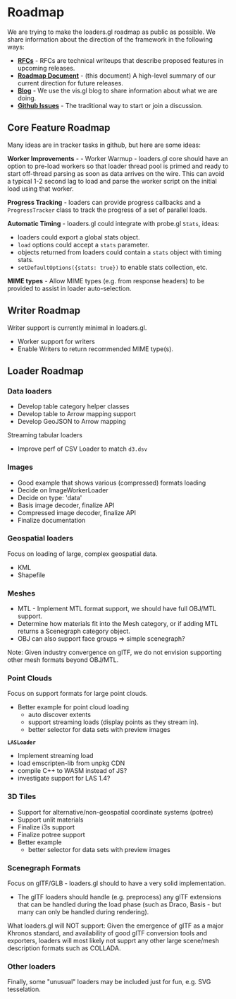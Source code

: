 # Roadmap

We are trying to make the loaders.gl roadmap as public as possible. We share information about the direction of the framework in the following ways:

- **[RFCs](https://github.com/uber-web/loaders.gl/tree/master/dev-docs/RFCs)** - RFCs are technical writeups that describe proposed features in upcoming releases.
- **[Roadmap Document](https://github.com/uber-web/loaders.gl/tree/master/docs/overview/roadmap)** - (this document) A high-level summary of our current direction for future releases.
- **[Blog](https://medium.com/@vis.gl)** - We use the vis.gl blog to share information about what we are doing.
- **[Github Issues](https://github.com/uber-web/loaders.gl/issues)** - The traditional way to start or join a discussion.

## Core Feature Roadmap

Many ideas are in tracker tasks in github, but here are some ideas:

**Worker Improvements** - 
    - Worker Warmup - loaders.gl core should have an option to pre-load workers so that loader thread pool is primed and ready to start off-thread parsing as soon as data arrives on the wire. This can avoid a typical 1-2 second lag to load and parse the worker script on the initial load using that worker.

**Progress Tracking** - loaders can provide progress callbacks and a `ProgressTracker` class to track the progress of a set of parallel loads.

**Automatic Timing** - loaders.gl could integrate with probe.gl `Stats`, ideas:
- loaders could export a global stats object.
- `load` options could accept a `stats` parameter.
- objects returned from loaders could contain a `stats` object with timing stats.
- `setDefaultOptions({stats: true})` to enable stats collection, etc.

**MIME types** - Allow MIME types (e.g. from response headers) to be provided to assist in loader auto-selection. 

## Writer Roadmap

Writer support is currently minimal in loaders.gl.

- Worker support for writers
- Enable Writers to return recommended MIME type(s).

## Loader Roadmap

### Data loaders

- Develop table category helper classes
- Develop table to Arrow mapping support
- Develop GeoJSON to Arrow mapping

Streaming tabular loaders
- Improve perf of CSV Loader to match `d3.dsv`

### Images

- Good example that shows various (compressed) formats loading
- Decide on ImageWorkerLoader
- Decide on type: 'data'
- Basis image decoder, finalize API
- Compressed image decoder, finalize API
- Finalize documentation

### Geospatial loaders

Focus on loading of large, complex geospatial data.

- KML
- Shapefile

### Meshes

- MTL - Implement MTL format support, we should have full OBJ/MTL support.
- Determine how materials fit into the Mesh category, or if adding MTL returns a Scenegraph category object.
- OBJ can also support face groups => simple scenegraph?

Note: Given industry convergence on glTF, we do not envision supporting other mesh formats beyond OBJ/MTL.

### Point Clouds

Focus on support formats for large point clouds.

- Better example for point cloud loading
    - auto discover extents
    - support streaming loads (display points as they stream in).
    - better selector for data sets with preview images

**`LASLoader`**
- Implement streaming load
- load emscripten-lib from unpkg CDN
- compile C++ to WASM instead of JS?
- investigate support for LAS 1.4?

### 3D Tiles

- Support for alternative/non-geospatial coordinate systems (potree)
- Support unlit materials
- Finalize i3s support
- Finalize potree support
- Better example 
    - better selector for data sets with preview images

### Scenegraph Formats

Focus on glTF/GLB - loaders.gl should to have a very solid implementation.

- The glTF loaders should handle (e.g. preprocess) any glTF extensions that can be handled during the load phase (such as Draco, Basis - but many can only be handled during rendering).

What loaders.gl will NOT support: Given the emergence of glTF as a major Khronos standard, and availability of good glTF conversion tools and exporters, loaders will most likely not supprt any other large scene/mesh description formats such as COLLADA.

### Other loaders

Finally, some "unusual" loaders may be included just for fun, e.g. SVG tesselation.
